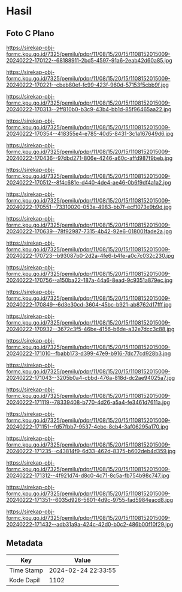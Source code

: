 # Hasil

## Foto C Plano

https://sirekap-obj-formc.kpu.go.id/7325/pemilu/pdpr/11/08/15/20/15/1108152015009-20240222-170122--68188911-2bd5-4597-91a6-2eab42d60a85.jpg

https://sirekap-obj-formc.kpu.go.id/7325/pemilu/pdpr/11/08/15/20/15/1108152015009-20240222-170221--cbeb80ef-fc99-423f-960d-57153f5cbb9f.jpg

https://sirekap-obj-formc.kpu.go.id/7325/pemilu/pdpr/11/08/15/20/15/1108152015009-20240222-170313--2ff810b0-b3c9-43b4-bb1d-85f96465aa22.jpg

https://sirekap-obj-formc.kpu.go.id/7325/pemilu/pdpr/11/08/15/20/15/1108152015009-20240222-170354--418355e4-e785-40d5-8431-3c1a167649d6.jpg

https://sirekap-obj-formc.kpu.go.id/7325/pemilu/pdpr/11/08/15/20/15/1108152015009-20240222-170436--97dbd271-806e-4246-a60c-affd987f9beb.jpg

https://sirekap-obj-formc.kpu.go.id/7325/pemilu/pdpr/11/08/15/20/15/1108152015009-20240222-170512--8f4c681e-d440-4de4-ae46-0b6f9df4a1a2.jpg

https://sirekap-obj-formc.kpu.go.id/7325/pemilu/pdpr/11/08/15/20/15/1108152015009-20240222-170551--73310020-053a-4983-bb7f-ecf1073e9b9d.jpg

https://sirekap-obj-formc.kpu.go.id/7325/pemilu/pdpr/11/08/15/20/15/1108152015009-20240222-170639--78f92987-7315-4b42-92e6-018001fade2a.jpg

https://sirekap-obj-formc.kpu.go.id/7325/pemilu/pdpr/11/08/15/20/15/1108152015009-20240222-170723--b93087b0-2d2a-4fe6-b4fe-a0c7c032c230.jpg

https://sirekap-obj-formc.kpu.go.id/7325/pemilu/pdpr/11/08/15/20/15/1108152015009-20240222-170756--a150ba22-187a-44a6-8ead-9c9351a879ec.jpg

https://sirekap-obj-formc.kpu.go.id/7325/pemilu/pdpr/11/08/15/20/15/1108152015009-20240222-170849--6d3e30cd-3604-45bc-b921-ab8762d17fff.jpg

https://sirekap-obj-formc.kpu.go.id/7325/pemilu/pdpr/11/08/15/20/15/1108152015009-20240222-170932--3672c3f5-46be-4156-b6de-a32e7dcc3c88.jpg

https://sirekap-obj-formc.kpu.go.id/7325/pemilu/pdpr/11/08/15/20/15/1108152015009-20240222-171010--fbabb173-d399-47e9-b916-7dc77cd928b3.jpg

https://sirekap-obj-formc.kpu.go.id/7325/pemilu/pdpr/11/08/15/20/15/1108152015009-20240222-171043--3205b0a4-cbbd-476a-818d-dc2ae94025a7.jpg

https://sirekap-obj-formc.kpu.go.id/7325/pemilu/pdpr/11/08/15/20/15/1108152015009-20240222-171119--78339408-b770-4d26-a5a4-fe3461d7611a.jpg

https://sirekap-obj-formc.kpu.go.id/7325/pemilu/pdpr/11/08/15/20/15/1108152015009-20240222-171151--fd57fbb7-9537-4ebc-8cb4-3af06295a170.jpg

https://sirekap-obj-formc.kpu.go.id/7325/pemilu/pdpr/11/08/15/20/15/1108152015009-20240222-171235--c43814f9-6d33-462d-8375-b602deb4d359.jpg

https://sirekap-obj-formc.kpu.go.id/7325/pemilu/pdpr/11/08/15/20/15/1108152015009-20240222-171312--4f921d74-d8c0-4c71-8c5a-fb754b98c747.jpg

https://sirekap-obj-formc.kpu.go.id/7325/pemilu/pdpr/11/08/15/20/15/1108152015009-20240222-171351--6035d926-5601-4d9c-9755-fad5984eacd8.jpg

https://sirekap-obj-formc.kpu.go.id/7325/pemilu/pdpr/11/08/15/20/15/1108152015009-20240222-171432--adb31a9a-424c-42d0-b0c2-486b00f10f29.jpg


## Metadata

| Key        | Value               |
| ---------- | ------------------- |
| Time Stamp | 2024-02-24 22:33:55 |
| Kode Dapil | 1102                |



